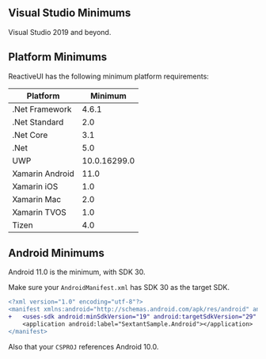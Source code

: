 
## Visual Studio Minimums

Visual Studio 2019 and beyond.

## Platform Minimums

ReactiveUI has the following minimum platform requirements:

| Platform | Minimum |
|----------|---------|
| .Net Framework | 4.6.1 |
| .Net Standard | 2.0 |
| .Net Core | 3.1 |
| .Net | 5.0 |
| UWP | 10.0.16299.0 |
| Xamarin Android | 11.0 |
| Xamarin iOS | 1.0 |
| Xamarin Mac | 2.0 |
| Xamarin TVOS | 1.0 |
| Tizen | 4.0 |

## Android Minimums

Android 11.0 is the minimum, with SDK 30.

Make sure your `AndroidManifest.xml` has SDK 30 as the target SDK.

```diff
<?xml version="1.0" encoding="utf-8"?>
<manifest xmlns:android="http://schemas.android.com/apk/res/android" android:versionCode="1" android:versionName="1.0" package="com.giusepe.SextantSample" android:installLocation="auto">
+	<uses-sdk android:minSdkVersion="19" android:targetSdkVersion="29" />
 	<application android:label="SextantSample.Android"></application>
</manifest> 
```

Also that your `CSPROJ` references Android 10.0.
